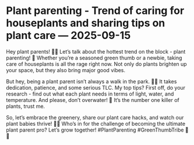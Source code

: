 # Plant parenting - Trend of caring for houseplants and sharing tips on plant care — 2025-09-15

Hey plant parents! 🌿🌱 Let’s talk about the hottest trend on the block - plant parenting! 🌸 Whether you’re a seasoned green thumb or a newbie, taking care of houseplants is all the rage right now. Not only do plants brighten up your space, but they also bring major good vibes. 

But hey, being a plant parent isn’t always a walk in the park. 🚶‍♀️ It takes dedication, patience, and some serious TLC. My top tips? First off, do your research - find out what each plant needs in terms of light, water, and temperature. And please, don’t overwater! 🚱 It’s the number one killer of plants, trust me.

So, let’s embrace the greenery, share our plant care hacks, and watch our plant babies thrive! 🌿💚 Who’s in for the challenge of becoming the ultimate plant parent pro? Let’s grow together! #PlantParenting #GreenThumbTribe 🌿✨